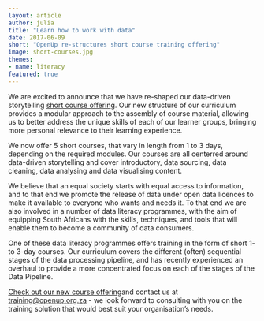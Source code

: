```yaml
---
layout: article
author: julia
title: "Learn how to work with data"
date: 2017-06-09
short: "OpenUp re-structures short course training offering"
image: short-courses.jpg
themes:
- name: literacy
featured: true
---
```


We are excited to announce that we have re-shaped our data-driven storytelling [short course offering](https://openup.org.za/courses.html).  Our new structure of our curriculum provides a modular approach to the assembly of course material, allowing us to better address the unique skills of each of our learner groups, bringing more personal relevance to their learning experience.

We now offer 5 short courses, that vary in length from 1 to 3 days, depending on the required modules.  Our courses are all centerred around data-driven storytelling and cover introductory, data sourcing, data cleaning, data analysing and data visualising content.

We believe that an equal society starts with equal access to information, and to that end we promote the release of data under open data licences to make it available to everyone who wants and needs it.  To that end we are also involved in a number of data literacy programmes, with the aim of equipping South Africans with the skills, techniques, and tools that will enable them to become a community of data consumers.

One of these data literacy programmes offers training in the form of short 1- to 3-day courses.  Our curriculum covers the different (often) sequential stages of the data processing pipeline, and has recently experienced an overhaul to provide a more concentrated focus on each of the stages of the Data Pipeline.

[Check out our new course offering](https://openup.org.za/courses.html)and contact us at [training@openup.org.za](mailto:training@openup.org.za) - we look forward to consulting with you on the training solution that would best suit your organisation’s needs.
